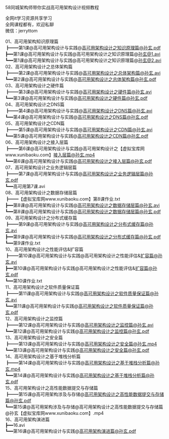 58同城架构师带你实战高可用架构设计视频教程

全网it学习资源共享学习<br>全网课程都有，欢迎私聊<br>微信：jerryttom<br>

01、高可用架构知识原理篇<br> ┣━━第1课@高可用架构设计与实践@高可用架构设计之知识原理篇@孙玄.pdf<br> ┣━━第1课@高可用架构设计与实践@高可用架构设计之知识原理篇@孙玄@1.avi<br> ┗━━第1课@高可用架构设计与实践@高可用架构设计之知识原理篇@孙玄@2.avi<br> 02、高可用架构设计之总体架构篇<br> ┣━━第2课@高可用架构设计与实践@高可用架构设计之总体架构篇@孙玄.avi<br> ┗━━第2课@高可用架构设计与实践@高可用架构设计之总体架构篇@孙玄.pdf<br> 03、高可用架构设计之硬件篇<br> ┣━━第3课@高可用架构设计与实践@高可用架构设计之硬件篇@孙玄.avi<br> ┗━━第3课@高可用架构设计与实践@高可用架构设计之硬件篇@孙玄.pdf<br> 04、高可用架构设计之DNS篇<br> ┣━━第4课@高可用架构设计与实践@高可用架构设计之DNS篇@孙玄.avi<br> ┗━━第4课@高可用架构设计与实践@高可用架构设计之DNS篇@孙玄.pdf<br> 05、高可用架构设计之CDN篇<br> ┣━━第5课@高可用架构设计与实践@高可用架构设计之CDN篇@孙玄.avi<br> ┗━━第5课@高可用架构设计与实践@高可用架构设计之CDN篇@孙玄.pdf<br> 06、高可用架构设计之接入层篇<br> ┣━━第6课@高可用架构设计与实践@高可用架构设计之【虚拟宝库网www.xunibaoku.com】接入层篇@孙玄.mp4<br> ┗━━第6课@高可用架构设计与实践@高可用架构设计之接入层篇@孙玄.pdf<br> 07、高可用架构设计之业务逻辑层篇<br> ┣━━第7课@高可用架构设计与实践@高可用架构设计之业务逻辑层篇@孙玄.pdf<br> ┗━━高可用第7课.avi<br> 08、高可用架构设计之数据存储层篇<br> ┣━━【虚拟宝库网www.xunibaoku.com】第8课作业.txt<br> ┣━━第8课@高可用架构设计与实践@高可用架构设计之数据存储层篇@孙玄.avi<br> ┗━━第8课@高可用架构设计与实践@高可用架构设计之数据存储层篇@孙玄.pdf<br> 09、高可用架构设计之分布式缓存篇<br> ┣━━第9课@高可用架构设计与实践@高可用架构设计之分布式缓存篇@孙玄.avi<br> ┣━━第9课@高可用架构设计与实践@高可用架构设计之分布式缓存篇@孙玄.pdf<br> ┗━━第9课作业.txt<br> 10、高可用架构设计之性能评估&amp;扩容篇<br> ┣━━第10课@高可用架构设计与实践@高可用架构设计之性能评估&amp;扩容篇@孙玄.avi<br> ┣━━第10课@高可用架构设计与实践@高可用架构设计之性能评估&amp;扩容篇@孙玄.pdf<br> ┗━━第10课作业.txt<br> 11、高可用架构设计之软件质量保证篇<br> ┣━━第11课@高可用架构设计与实践@高可用架构设计之软件质量保证篇@孙玄.avi<br> ┗━━第11课@高可用架构设计与实践@高可用架构设计之软件质量保证篇@孙玄.pdf<br> 12、高可用架构设计之监控篇<br> ┣━━第12课@高可用架构设计与实践@高可用架构设计之监控篇@孙玄.avi<br> ┗━━第12课@高可用架构设计与实践@高可用架构设计之监控篇@孙玄.pdf<br> 13、高可用架构设计之安全篇<br> ┣━━第13课@高可用架构设计与实践@高可用架构设计之安全篇@孙玄.mp4<br> ┗━━第13课@高可用架构设计与实践@高可用架构设计之安全篇@孙玄.pdf<br> 14、高可用架构设计之基于堆栈分析篇<br> ┣━━第14课@高可用架构设计与实践@高可用架构设计之基于堆栈分析篇@孙玄.mp4<br> ┗━━第14课@高可用架构设计与实践@高可用架构设计之基于堆栈分析篇@孙玄.pdf<br> 15、高可用架构设计之高性能数据提交与存储篇<br> ┣━━第15课@高可用架构涉及与存储@高可用架构设计之高性能数据提交与存储篇@孙玄.pdf<br> ┗━━第15课@高可用架构涉及与存储@高可用架构设计之高性能数据提交与存储篇@孙玄【虚拟宝库网www.xunibaoku.com】.mp4<br> 16、高可用架构演进篇<br> ┣━━16.avi<br> ┗━━第16课@高可用架构设计与实践@高可用架构演进篇@孙玄.pdf